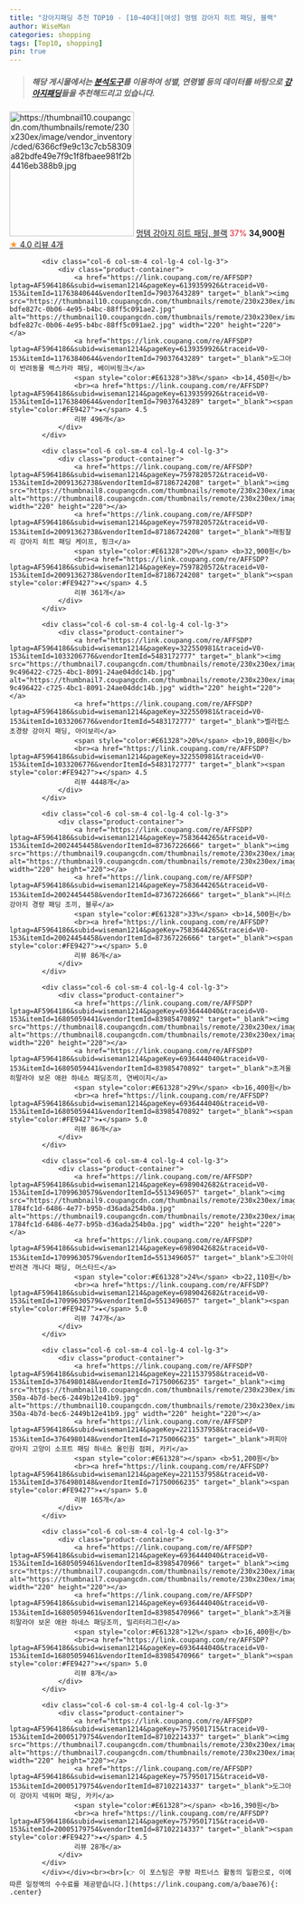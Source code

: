 ```yaml
---
title: "강아지패딩 추천 TOP10 - [10~40대][여성] 멍템 강아지 히트 패딩, 블랙"
author: WiseMan
categories: shopping
tags: [Top10, shopping]
pin: true
---
```


> ##### 해당 게시물에서는 [**분석도구**](https://itemscout.io/)를 이용하여 **성별**, **연령별** 등의 데이터를 바탕으로 [**강아지패딩**](https://link.coupang.com/a/baae76)들을 추천해드리고 있습니다.
<div class="container"><div class="row">
            <div class="col-6 col-sm-4 col-lg-4 col-lg-3">
                <div class="product-container">
                    <a href="https://link.coupang.com/re/AFFSDP?lptag=AF5964186&subid=wiseman1214&pageKey=7735486286&traceid=V0-153&itemId=20797734721&vendorItemId=87866979456" target="_blank"><img src="https://thumbnail10.coupangcdn.com/thumbnails/remote/230x230ex/image/vendor_inventory/cded/6366cf9e9c13c7cb58309a82bdfe49e7f9c1f8fbaee981f2b4416eb388b9.jpg" alt="https://thumbnail10.coupangcdn.com/thumbnails/remote/230x230ex/image/vendor_inventory/cded/6366cf9e9c13c7cb58309a82bdfe49e7f9c1f8fbaee981f2b4416eb388b9.jpg" width="220" height="220"></a>
                    <a href="https://link.coupang.com/re/AFFSDP?lptag=AF5964186&subid=wiseman1214&pageKey=7735486286&traceid=V0-153&itemId=20797734721&vendorItemId=87866979456" target="_blank">멍템 강아지 히트 패딩, 블랙</a>
                    <span style="color:#E61328">37%</span> <b>34,900원</b>
                    <br><a href="https://link.coupang.com/re/AFFSDP?lptag=AF5964186&subid=wiseman1214&pageKey=7735486286&traceid=V0-153&itemId=20797734721&vendorItemId=87866979456" target="_blank"><span style="color:#FE9427">★</span> 4.0
                    리뷰 4개</a>
                </div>
            </div>
            
            <div class="col-6 col-sm-4 col-lg-4 col-lg-3">
                <div class="product-container">
                    <a href="https://link.coupang.com/re/AFFSDP?lptag=AF5964186&subid=wiseman1214&pageKey=6139359926&traceid=V0-153&itemId=11763840644&vendorItemId=79037643289" target="_blank"><img src="https://thumbnail10.coupangcdn.com/thumbnails/remote/230x230ex/image/retail/images/1939279153566637-bdfe827c-0b06-4e95-b4bc-88ff5c091ae2.jpg" alt="https://thumbnail10.coupangcdn.com/thumbnails/remote/230x230ex/image/retail/images/1939279153566637-bdfe827c-0b06-4e95-b4bc-88ff5c091ae2.jpg" width="220" height="220"></a>
                    <a href="https://link.coupang.com/re/AFFSDP?lptag=AF5964186&subid=wiseman1214&pageKey=6139359926&traceid=V0-153&itemId=11763840644&vendorItemId=79037643289" target="_blank">도그아이 반려동물 렉스카라 패딩, 베이비핑크</a>
                    <span style="color:#E61328">38%</span> <b>14,450원</b>
                    <br><a href="https://link.coupang.com/re/AFFSDP?lptag=AF5964186&subid=wiseman1214&pageKey=6139359926&traceid=V0-153&itemId=11763840644&vendorItemId=79037643289" target="_blank"><span style="color:#FE9427">★</span> 4.5
                    리뷰 496개</a>
                </div>
            </div>
            
            <div class="col-6 col-sm-4 col-lg-4 col-lg-3">
                <div class="product-container">
                    <a href="https://link.coupang.com/re/AFFSDP?lptag=AF5964186&subid=wiseman1214&pageKey=7597820572&traceid=V0-153&itemId=20091362738&vendorItemId=87186724208" target="_blank"><img src="https://thumbnail8.coupangcdn.com/thumbnails/remote/230x230ex/image/rs_quotation_api/g6zepg3n/52ed4aead39849329b3fa48a31b3e151.jpg" alt="https://thumbnail8.coupangcdn.com/thumbnails/remote/230x230ex/image/rs_quotation_api/g6zepg3n/52ed4aead39849329b3fa48a31b3e151.jpg" width="220" height="220"></a>
                    <a href="https://link.coupang.com/re/AFFSDP?lptag=AF5964186&subid=wiseman1214&pageKey=7597820572&traceid=V0-153&itemId=20091362738&vendorItemId=87186724208" target="_blank">래핑찰리 강아지 히트 패딩 케이프, 핑크</a>
                    <span style="color:#E61328">20%</span> <b>32,900원</b>
                    <br><a href="https://link.coupang.com/re/AFFSDP?lptag=AF5964186&subid=wiseman1214&pageKey=7597820572&traceid=V0-153&itemId=20091362738&vendorItemId=87186724208" target="_blank"><span style="color:#FE9427">★</span> 4.5
                    리뷰 361개</a>
                </div>
            </div>
            
            <div class="col-6 col-sm-4 col-lg-4 col-lg-3">
                <div class="product-container">
                    <a href="https://link.coupang.com/re/AFFSDP?lptag=AF5964186&subid=wiseman1214&pageKey=322550981&traceid=V0-153&itemId=1033206776&vendorItemId=5483172777" target="_blank"><img src="https://thumbnail7.coupangcdn.com/thumbnails/remote/230x230ex/image/retail/images/3831045544652628-9c496422-c725-4bc1-8091-24ae04ddc14b.jpg" alt="https://thumbnail7.coupangcdn.com/thumbnails/remote/230x230ex/image/retail/images/3831045544652628-9c496422-c725-4bc1-8091-24ae04ddc14b.jpg" width="220" height="220"></a>
                    <a href="https://link.coupang.com/re/AFFSDP?lptag=AF5964186&subid=wiseman1214&pageKey=322550981&traceid=V0-153&itemId=1033206776&vendorItemId=5483172777" target="_blank">벨라펍스 초경량 강아지 패딩, 아이보리</a>
                    <span style="color:#E61328">20%</span> <b>19,800원</b>
                    <br><a href="https://link.coupang.com/re/AFFSDP?lptag=AF5964186&subid=wiseman1214&pageKey=322550981&traceid=V0-153&itemId=1033206776&vendorItemId=5483172777" target="_blank"><span style="color:#FE9427">★</span> 4.5
                    리뷰 4448개</a>
                </div>
            </div>
            
            <div class="col-6 col-sm-4 col-lg-4 col-lg-3">
                <div class="product-container">
                    <a href="https://link.coupang.com/re/AFFSDP?lptag=AF5964186&subid=wiseman1214&pageKey=7583644265&traceid=V0-153&itemId=20024454458&vendorItemId=87367226666" target="_blank"><img src="https://thumbnail9.coupangcdn.com/thumbnails/remote/230x230ex/image/vendor_inventory/53e3/0af4923d4ed629d44ddfb861ffa2a742b58482aab6ce4b2f87222a917485.jpg" alt="https://thumbnail9.coupangcdn.com/thumbnails/remote/230x230ex/image/vendor_inventory/53e3/0af4923d4ed629d44ddfb861ffa2a742b58482aab6ce4b2f87222a917485.jpg" width="220" height="220"></a>
                    <a href="https://link.coupang.com/re/AFFSDP?lptag=AF5964186&subid=wiseman1214&pageKey=7583644265&traceid=V0-153&itemId=20024454458&vendorItemId=87367226666" target="_blank">니터스 강아지 경량 패딩 조끼, 블루</a>
                    <span style="color:#E61328">33%</span> <b>14,500원</b>
                    <br><a href="https://link.coupang.com/re/AFFSDP?lptag=AF5964186&subid=wiseman1214&pageKey=7583644265&traceid=V0-153&itemId=20024454458&vendorItemId=87367226666" target="_blank"><span style="color:#FE9427">★</span> 5.0
                    리뷰 86개</a>
                </div>
            </div>
            
            <div class="col-6 col-sm-4 col-lg-4 col-lg-3">
                <div class="product-container">
                    <a href="https://link.coupang.com/re/AFFSDP?lptag=AF5964186&subid=wiseman1214&pageKey=6936444040&traceid=V0-153&itemId=16805059441&vendorItemId=83985470892" target="_blank"><img src="https://thumbnail8.coupangcdn.com/thumbnails/remote/230x230ex/image/vendor_inventory/315e/3388208a0a2e670edfafa33e4ca6860949c78efbf8fd6cb1f2d9630ed0f3.jpg" alt="https://thumbnail8.coupangcdn.com/thumbnails/remote/230x230ex/image/vendor_inventory/315e/3388208a0a2e670edfafa33e4ca6860949c78efbf8fd6cb1f2d9630ed0f3.jpg" width="220" height="220"></a>
                    <a href="https://link.coupang.com/re/AFFSDP?lptag=AF5964186&subid=wiseman1214&pageKey=6936444040&traceid=V0-153&itemId=16805059441&vendorItemId=83985470892" target="_blank">초겨울 히말라야 보온 애완 하네스 패딩조끼, 연베이지</a>
                    <span style="color:#E61328">29%</span> <b>16,400원</b>
                    <br><a href="https://link.coupang.com/re/AFFSDP?lptag=AF5964186&subid=wiseman1214&pageKey=6936444040&traceid=V0-153&itemId=16805059441&vendorItemId=83985470892" target="_blank"><span style="color:#FE9427">★</span> 5.0
                    리뷰 86개</a>
                </div>
            </div>
            
            <div class="col-6 col-sm-4 col-lg-4 col-lg-3">
                <div class="product-container">
                    <a href="https://link.coupang.com/re/AFFSDP?lptag=AF5964186&subid=wiseman1214&pageKey=6989042682&traceid=V0-153&itemId=17099630579&vendorItemId=5513496057" target="_blank"><img src="https://thumbnail9.coupangcdn.com/thumbnails/remote/230x230ex/image/retail/images/2973236474323274-1784fc1d-6486-4e77-b95b-d36ada254b0a.jpg" alt="https://thumbnail9.coupangcdn.com/thumbnails/remote/230x230ex/image/retail/images/2973236474323274-1784fc1d-6486-4e77-b95b-d36ada254b0a.jpg" width="220" height="220"></a>
                    <a href="https://link.coupang.com/re/AFFSDP?lptag=AF5964186&subid=wiseman1214&pageKey=6989042682&traceid=V0-153&itemId=17099630579&vendorItemId=5513496057" target="_blank">도그아이 반려견 개나다 패딩, 머스타드</a>
                    <span style="color:#E61328">24%</span> <b>22,110원</b>
                    <br><a href="https://link.coupang.com/re/AFFSDP?lptag=AF5964186&subid=wiseman1214&pageKey=6989042682&traceid=V0-153&itemId=17099630579&vendorItemId=5513496057" target="_blank"><span style="color:#FE9427">★</span> 5.0
                    리뷰 747개</a>
                </div>
            </div>
            
            <div class="col-6 col-sm-4 col-lg-4 col-lg-3">
                <div class="product-container">
                    <a href="https://link.coupang.com/re/AFFSDP?lptag=AF5964186&subid=wiseman1214&pageKey=2211537958&traceid=V0-153&itemId=3764980148&vendorItemId=71750066235" target="_blank"><img src="https://thumbnail10.coupangcdn.com/thumbnails/remote/230x230ex/image/retail/images/2020/09/28/10/7/b827a723-350a-4b7d-bec6-2449b12e41b9.jpg" alt="https://thumbnail10.coupangcdn.com/thumbnails/remote/230x230ex/image/retail/images/2020/09/28/10/7/b827a723-350a-4b7d-bec6-2449b12e41b9.jpg" width="220" height="220"></a>
                    <a href="https://link.coupang.com/re/AFFSDP?lptag=AF5964186&subid=wiseman1214&pageKey=2211537958&traceid=V0-153&itemId=3764980148&vendorItemId=71750066235" target="_blank">퍼피아 강아지 고양이 소프트 패딩 하네스 올인원 점퍼, 카키</a>
                    <span style="color:#E61328"></span> <b>51,200원</b>
                    <br><a href="https://link.coupang.com/re/AFFSDP?lptag=AF5964186&subid=wiseman1214&pageKey=2211537958&traceid=V0-153&itemId=3764980148&vendorItemId=71750066235" target="_blank"><span style="color:#FE9427">★</span> 5.0
                    리뷰 165개</a>
                </div>
            </div>
            
            <div class="col-6 col-sm-4 col-lg-4 col-lg-3">
                <div class="product-container">
                    <a href="https://link.coupang.com/re/AFFSDP?lptag=AF5964186&subid=wiseman1214&pageKey=6936444040&traceid=V0-153&itemId=16805059461&vendorItemId=83985470966" target="_blank"><img src="https://thumbnail7.coupangcdn.com/thumbnails/remote/230x230ex/image/vendor_inventory/c388/ec7c1c3a8210f2d59fb2c0da8efc03d3bd7366a658c06bbb8fa5417d86a4.jpg" alt="https://thumbnail7.coupangcdn.com/thumbnails/remote/230x230ex/image/vendor_inventory/c388/ec7c1c3a8210f2d59fb2c0da8efc03d3bd7366a658c06bbb8fa5417d86a4.jpg" width="220" height="220"></a>
                    <a href="https://link.coupang.com/re/AFFSDP?lptag=AF5964186&subid=wiseman1214&pageKey=6936444040&traceid=V0-153&itemId=16805059461&vendorItemId=83985470966" target="_blank">초겨울 히말라야 보온 애완 하네스 패딩조끼, 밀리터리그린</a>
                    <span style="color:#E61328">12%</span> <b>16,400원</b>
                    <br><a href="https://link.coupang.com/re/AFFSDP?lptag=AF5964186&subid=wiseman1214&pageKey=6936444040&traceid=V0-153&itemId=16805059461&vendorItemId=83985470966" target="_blank"><span style="color:#FE9427">★</span> 5.0
                    리뷰 8개</a>
                </div>
            </div>
            
            <div class="col-6 col-sm-4 col-lg-4 col-lg-3">
                <div class="product-container">
                    <a href="https://link.coupang.com/re/AFFSDP?lptag=AF5964186&subid=wiseman1214&pageKey=7579501715&traceid=V0-153&itemId=20005179754&vendorItemId=87102214337" target="_blank"><img src="https://thumbnail7.coupangcdn.com/thumbnails/remote/230x230ex/image/rs_quotation_api/f88gdcag/0498c58e54404deca398e981b8a57d1c.jpg" alt="https://thumbnail7.coupangcdn.com/thumbnails/remote/230x230ex/image/rs_quotation_api/f88gdcag/0498c58e54404deca398e981b8a57d1c.jpg" width="220" height="220"></a>
                    <a href="https://link.coupang.com/re/AFFSDP?lptag=AF5964186&subid=wiseman1214&pageKey=7579501715&traceid=V0-153&itemId=20005179754&vendorItemId=87102214337" target="_blank">도그아이 강아지 넥워머 패딩, 카키</a>
                    <span style="color:#E61328"></span> <b>16,390원</b>
                    <br><a href="https://link.coupang.com/re/AFFSDP?lptag=AF5964186&subid=wiseman1214&pageKey=7579501715&traceid=V0-153&itemId=20005179754&vendorItemId=87102214337" target="_blank"><span style="color:#FE9427">★</span> 4.5
                    리뷰 28개</a>
                </div>
            </div>
            </div></div><br><br>[👉 이 포스팅은 쿠팡 파트너스 활동의 일환으로, 이에 따른 일정액의 수수료를 제공받습니다.](https://link.coupang.com/a/baae76){: .center}